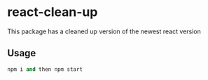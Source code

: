 # react-clean-up

This package has a cleaned up version of the newest react version

## Usage

```python
npm i and then npm start
```
